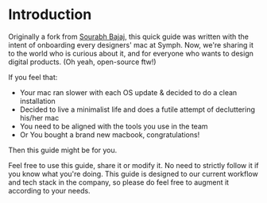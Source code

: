 # Introduction

Originally a fork from [Sourabh Bajaj](http://sourabhbajaj.com/mac-setup/), this quick guide was written with the intent of onboarding every designers' mac at Symph. Now, we're sharing it to the world who is curious about it, and for everyone who wants to design digital products. \(Oh yeah, open-source ftw!\)

If you feel that:

* Your mac ran slower with each OS update & decided to do a clean installation
* Decided to live a minimalist life and does a futile attempt of decluttering his/her mac
* You need to be aligned with the tools you use in the team
* Or You bought a brand new macbook, congratulations!

Then this guide might be for you.

Feel free to use this guide, share it or modify it. No need to strictly follow it if you know what you're doing. This guide is designed to our current workflow and tech stack in the company, so please do feel free to augment it according to your needs.


